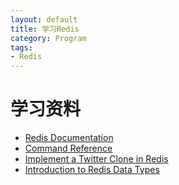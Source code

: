 ```yaml
---
layout: default
title: 学习Redis
category: Program
tags: 
- Redis
---
```


# 学习资料
+ [Redis Documentation](http://redis.io/documentation)
+ [Command Reference](http://redis.io/commands)
+ [Implement a Twitter Clone in Redis](http://redis.io/topics/twitter-clone)
+ [Introduction to Redis Data Types](http://redis.io/topics/data-types-intro)
